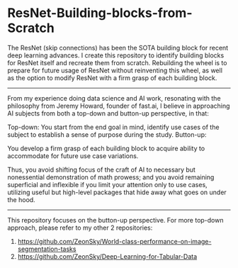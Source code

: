 # ResNet-Building-blocks-from-Scratch
The ResNet (skip connections) has been the SOTA building block for recent deep learning advances. 
I create this repository to identify building blocks for ResNet itself and recreate them from scratch.
Rebuilding the wheel is to prepare for future usage of ResNet without reinventing this wheel, as well as the option to modify ResNet with a firm grasp of each building block.

---

From my experience doing data science and AI work, resonating with the philosophy from Jeremy Howard, founder of fast.ai, I believe in approaching AI subjects from both a top-down and button-up perspective, in that:

 Top-down: You start from the end goal in mind, identify use cases of the subject to establish a sense of purpose during the study.
 Button-up: 
 
 You develop a firm grasp of each building block to acquire ability to accommodate for future use case variations.

Thus, you avoid shifting focus of the craft of AI to necessary but nonessential demonstration of math prowess; and you avoid remaining superficial and inflexible if you limit your attention only to use cases, utilizing useful but high-level packages that hide away what goes on under the hood.

---

This repository focuses on the button-up perspective. For more top-down approach, please refer to my other 2 repositories:

1. https://github.com/ZeonSky/World-class-performance-on-image-segmentation-tasks
2. https://github.com/ZeonSky/Deep-Learning-for-Tabular-Data
